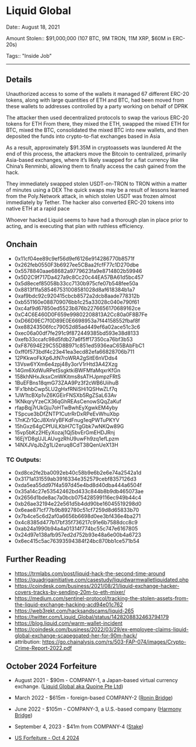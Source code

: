 # Liquid Global

Date:: August 18, 2021

Amount Stolen:: $91,000,000 (107 BTC, 9M TRON, 11M XRP, $60M in ERC-20s)

Tags:: "Inside Job"


---


## Details

Unauthorized access to some of the wallets it managed 67 different ERC-20 tokens, along with large quantities of ETH and BTC, had been moved from these wallets to addresses controlled by a party working on behalf of DPRK 

The attacker then used decentralized protocols to swap the various ERC-20 tokens for ETH From there, they mixed the ETH, swapped the mixed ETH for BTC, mixed the BTC, consolidated the mixed BTC into new wallets, and then deposited the funds into crypto-to-fiat exchanges based in Asia 

As a result, approximately $91.35M in cryptoassets was laundered At the end of this process, the attackers move the Bitcoin to centralized, primarily Asia-based exchanges, where it’s likely swapped for a fiat currency like China’s Renminbi, allowing them to finally access the cash gained from the hack. 

They immediately swapped stolen USDT-on-TRON to TRON within a matter of minutes using a DEX The quick swaps may be a result of lessons learned from the Poly.Network attack, in which stolen USDT was frozen almost immediately by Tether. The hacker also converted ERC-20 tokens into native ETH at a rapid pace 

Whoever hacked Liquid seems to have had a thorough plan in place prior to acting, and is executing that plan with ruthless efficiency.



## Onchain

- 0x11cf04ee89c9ef56d9ef6126e914286770b8571f
- 0x262feb0550F3b6927ee5CBaa2fcfF77c1D270dbe
- 0x5578840aae68682a9779623fa9e8714802b59946
- 0x5D2C9f717Da427a9c8Cc20c44EA57BA61d5bc457
- 0x5d8ecef85058b33cc7130b975cfe07b548fee50a
- 0x8813f1fa585467531008581028d8af618384b1a7
- 0xaf9bdc92c920415cbcb8572a2dcb8aade778312b
- 0xb551160e088709076bb1c25a33028c040e790f61
- 0xc4af9d67850ed5523b876b2276656170689162ce
- 0xC4C6E460D0F659e99802208813A2Cc80a0F8B7Fe
- 0xD66D9EC7f0D89E0E6698953a7f44158552fbaf8f
- 0xe88243506fcc79052d85ad449ef6a02ace51c3c6
- 0xec06a00df7fe291c9f872449385bd593e38d8133
- 0xefb33ccafc98d5fdb27a6f5ff17350ca76bf3b53
- 0xF87694E29C55D8B971c851ed5936eaC65BAbFbC1
- 0xff0f573bdf4c23e41ea3ecd82efa66828706b711
- 12PKkwoFkXp6JtN7roWRA2gSitE6nVDds4
- 13Vsw6YXm6e4zpj48y3orV1rHtd3A42Xzg
- 14Gm6XdWuRPetSsgktkiBWFMfaMqxrKfGn
- 158khNHxJksxCmWKitms8sATHJpmpzFRtS
- 1BuEFBns18qmG73ZAA9Pz3f2cWB6UiihuB
- 1Fx1bhbCwp5LU2gHxfRNiSHi1QSHwZLf7q
- 1JW1tcBXp1vZ6KGEirFNSXb5RgZSaL63Av
- 1KNkqryYzeCX36qGhREAsCenowSQqZaKuf
- rfapBqj7rUkGju7oHTwBwhEyXgwkEM4yby
- TSpcue3bDfZNTP1CutrRrDxRPeEvWhuXbp
- 17nKZr1QcJ8XnVyBFKdFnug1eqPWTuPKYV
- 15hGxz64gCPfUiLKbH7CTgGbk7wNKQw89G
- 15vp5bKz2HEyXozaj1Qj5bvErGmEHDJRnj
- 16EjYD8gUJLAUvgzRhU9uwFh9zq1efLpzm
- 14NXJVqJbZg1Li2eruq8CdT38QenUeX13H



### TC Outputs:
- 0xd8ce2fe2ba0092eb40c58b9e6b2e6e74a2542a1d
- 0x3171a131559ab3916334e352579cebf8357126d3
- 0xda5ea55dd97f4a597d45e4bd8d40dba444a6504f
- 0x35a14c27e53542462bd433c844b8b9db465073ae
- 0x2656d1bde8ac7a0bcb075428599116ec949b44c4
- 0xb26ae32194e22e561d5b4dd90be16045519298d0
- 0x6eae871cf77b9b892780c51cf7259d8d65833b70
- 0x7b4ce5c6d2af0a6656b6698d0ee3bf436e4ba271
- 0x4c8385d477b17bf35f736217c91e6b7588dcc8c9
- 0xab24a1990b94a4a01314f774bc55c747e6167805
- 0x24d97e138afb957ed2d752b93e48a6e00b4a6723
- 0x6ec415c5ac76393594384f24bc870bb1ce571b54



## Further Reading
- https://trmlabs.com/post/liquid-hack-the-second-time-around
- https://quadrigainitiative.com/casestudy/liquidwarmwalletliquidated.php
- https://coindesk.com/business/2021/08/21/liquid-exchange-hacker-covers-tracks-by-sending-20m-to-eth-mixer/
- https://medium.com/sentinel-protocol/tracking-the-stolen-assets-from-the-liquid-exchange-hacking-acd94e01c762
- https://web3rekt.com/hacksandscams/liquid-265
- https://twitter.com/Liquid_Global/status/1428208832463794179
- https://blog.liquid.com/warm-wallet-incident
- https://coindesk.com/business/2022/03/29/ex-employee-claims-liquid-global-exchange-scapegoated-her-for-90m-hack/
- attribution: https://go.chainalysis.com/rs/503-FAP-074/images/Crypto-Crime-Report-2022.pdf



## October 2024 Forfeiture

- August 2021 - $90m - COMPANY-1, a Japan-based virtual currency exchange. ([Liquid Global aka Quoine Pte Ltd](./hacks-and-thefts/liquid_global.md))

- March 2022 - $615m - foreign-based COMPANY-2 ([Ronin Bridge](./hacks-and-thefts/ronin_bridge.md))

- June 2022 - $105m - COMPANY-3, a U.S.-based company ([Harmony Bridge](./hacks-and-thefts/harmony_horizon_bridge.md))

- September 4, 2023 - $41m from COMPANY-4 ([Stake](./hacks-and-thefts/stake.md))

- [US Forfeiture - Oct 4 2024](../pdfs/2024-10-04_24-cv-02826_Ronin-Hack.pdf)